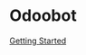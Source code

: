 # Odoobot 

[Getting Started](https://github.com/hostomani/docs.odoo.bot/blob/main/Getting%20Started.md)
